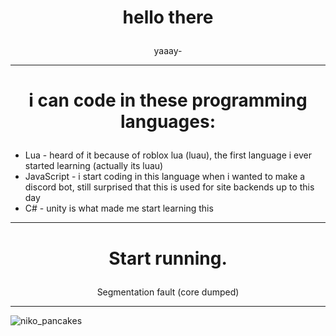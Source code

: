 # <p align="center">hello there<p>
<p align="center">yaaay-<p>

** **

# <p align="center">i can code in these programming languages:<p>
- Lua - heard of it because of roblox lua (luau), the first language i ever started learning (actually its luau)
- JavaScript - i start coding in this language when i wanted to make a discord bot, still surprised that this is used for site backends up to this day
- C# - unity is what made me start learning this

** **  
# <p align="center">Start running.<p>
<p align="center">Segmentation fault (core dumped)<p>

** **
![niko_pancakes](https://user-images.githubusercontent.com/95834462/220747453-d0c60291-931b-42cd-84bb-e4042c79c960.png)
